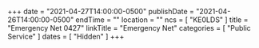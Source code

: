 +++
date = "2021-04-27T14:00:00-0500"
publishDate = "2021-04-26T14:00:00-0500"
endTime = ""
location = ""
ncs = [ "KE0LDS" ]
title = "Emergency Net 0427"
linkTitle = "Emergency Net"
categories = [ "Public Service" ]
dates = [ "Hidden" ]
+++
